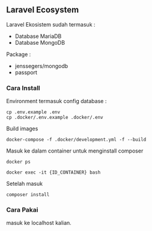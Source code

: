 
## Laravel Ecosystem

Laravel Ekosistem sudah termasuk : 
- Database MariaDB
- Database MongoDB

Package :
- jenssegers/mongodb
- passport

### Cara Install

Environment termasuk config database :

```
cp .env.example .env
cp .docker/.env.example .docker/.env

```
Build images

```
docker-compose -f .docker/development.yml -f --build

```

Masuk ke dalam container untuk menginstall composer

```
docker ps

```

```
docker exec -it {ID_CONTAINER} bash

```

Setelah masuk


```
composer install

```

### Cara Pakai

masuk ke localhost kalian.

